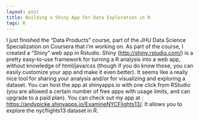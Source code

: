 ```yaml
---
layout: post
title: Building a Shiny App for Data Exploration in R
tags: R
---
```


I just finished the “Data Products” course, part of the JHU Data Science Specialization on  Coursera that i’m working on. As part of the course, I created a “Shiny” web app in Rstudio. Shiny (<http://shiny.rstudio.com/>) is a pretty easy-to-use framework for turning a R analysis into a web app, without knowledge of html/java/css (though if you do know those, you can easily customize your app and make it even better). It seems like a really nice tool for sharing your analysis and/or for visualizing and exploring a dataset. You can host the app at shinyapps.io with one click from RStudio (you are allowed a certain number of free apps with usage limits, and can upgrade to a paid plan). You can check out my app at : <https://andypicke.shinyapps.io/ExamineNYCFlights13/>. It allows you to explore the nycflights13 dataset in R.